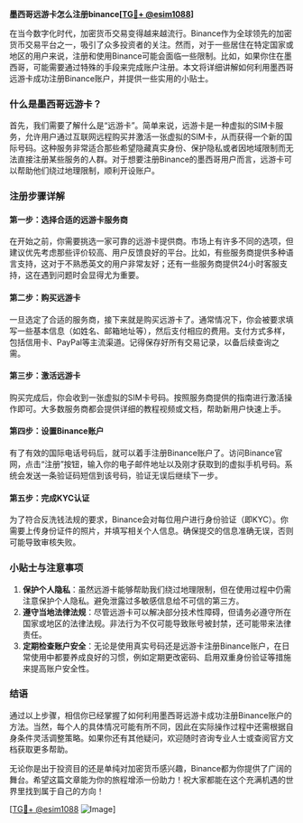 **墨西哥远游卡怎么注册binance[[TG💪+ @esim1088](https://t.me/s/esim1088)]**

在当今数字化时代，加密货币交易变得越来越流行。Binance作为全球领先的加密货币交易平台之一，吸引了众多投资者的关注。然而，对于一些居住在特定国家或地区的用户来说，注册和使用Binance可能会面临一些限制。比如，如果你住在墨西哥，可能需要通过特殊的手段来完成账户注册。本文将详细讲解如何利用墨西哥远游卡成功注册Binance账户，并提供一些实用的小贴士。

### 什么是墨西哥远游卡？

首先，我们需要了解什么是“远游卡”。简单来说，远游卡是一种虚拟的SIM卡服务，允许用户通过互联网远程购买并激活一张虚拟的SIM卡，从而获得一个新的国际号码。这种服务非常适合那些希望隐藏真实身份、保护隐私或者因地域限制而无法直接注册某些服务的人群。对于想要注册Binance的墨西哥用户而言，远游卡可以帮助他们绕过地理限制，顺利开设账户。

### 注册步骤详解

#### 第一步：选择合适的远游卡服务商
在开始之前，你需要挑选一家可靠的远游卡提供商。市场上有许多不同的选项，但建议优先考虑那些评价较高、用户反馈良好的平台。比如，有些服务商提供多种语言支持，这对于不熟悉英文的用户非常友好；还有一些服务商提供24小时客服支持，这在遇到问题时会显得尤为重要。

#### 第二步：购买远游卡
一旦选定了合适的服务商，接下来就是购买远游卡了。通常情况下，你会被要求填写一些基本信息（如姓名、邮箱地址等），然后支付相应的费用。支付方式多样，包括信用卡、PayPal等主流渠道。记得保存好所有交易记录，以备后续查询之需。

#### 第三步：激活远游卡
购买完成后，你会收到一张虚拟的SIM卡号码。按照服务商提供的指南进行激活操作即可。大多数服务商都会提供详细的教程视频或文档，帮助新用户快速上手。

#### 第四步：设置Binance账户
有了有效的国际电话号码后，就可以着手注册Binance账户了。访问Binance官网，点击“注册”按钮，输入你的电子邮件地址以及刚才获取到的虚拟手机号码。系统会发送一条验证码短信到该号码，验证无误后继续下一步。

#### 第五步：完成KYC认证
为了符合反洗钱法规的要求，Binance会对每位用户进行身份验证（即KYC）。你需要上传身份证件的照片，并填写相关个人信息。确保提交的信息准确无误，否则可能导致审核失败。

### 小贴士与注意事项

1. **保护个人隐私**：虽然远游卡能够帮助我们绕过地理限制，但在使用过程中仍需注意保护个人隐私。避免泄露过多敏感信息给不可信的第三方。
2. **遵守当地法律法规**：尽管远游卡可以解决部分技术性障碍，但请务必遵守所在国家或地区的法律法规。非法行为不仅可能导致账号被封禁，还可能带来法律责任。
3. **定期检查账户安全**：无论是使用真实号码还是远游卡注册Binance账户，在日常使用中都要养成良好的习惯，例如定期更改密码、启用双重身份验证等措施来提高账户安全性。

### 结语

通过以上步骤，相信你已经掌握了如何利用墨西哥远游卡成功注册Binance账户的方法。当然，每个人的具体情况可能有所不同，因此在实际操作过程中还需根据自身条件灵活调整策略。如果你还有其他疑问，欢迎随时咨询专业人士或查阅官方文档获取更多帮助。

无论你是出于投资目的还是单纯对加密货币感兴趣，Binance都为你提供了广阔的舞台。希望这篇文章能为你的旅程增添一份助力！祝大家都能在这个充满机遇的世界里找到属于自己的方向！

[[TG💪+ @esim1088](https://t.me/s/esim1088) ![Image](https://i.postimg.cc/4NQfJmqS/Snipaste-2025-05-13-00-14-12.png)]
